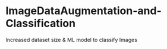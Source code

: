 # ImageDataAugmentation-and-Classification
Increased dataset size &amp; ML model to classify Images
